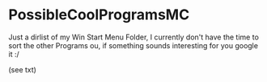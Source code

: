# PossibleCoolProgramsMC

Just a dirlist of my Win Start Menu Folder, I currently don't have the time to sort the other Programs ou, if something sounds interesting for you google it :/

(see txt)
